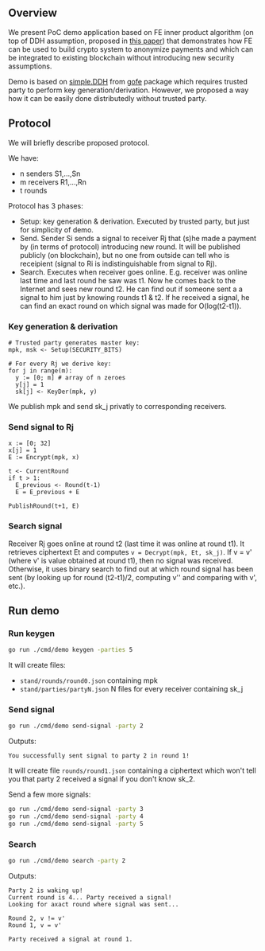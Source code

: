## Overview
We present PoC demo application based on FE inner product algorithm (on top of
DDH assumption, proposed in [this paper][paper]) that demonstrates how FE can
be used to build crypto system to anonymize payments and which can be integrated
to existing blockchain without introducing new security assumptions.

[paper]: https://eprint.iacr.org/2015/017.pdf

Demo is based on [simple.DDH][gofe-ddh] from [gofe] package which requires trusted party to
perform key generation/derivation. However, we proposed a way how it can be 
easily done distributedly without trusted party.

[gofe]: https://github.com/fentec-project/gofe
[gofe-ddh]: https://github.com/spf13/cobra

## Protocol
We will briefly describe proposed protocol.

We have: 
* n senders S1,...,Sn
* m receivers R1,...,Rn
* t rounds

Protocol has 3 phases:
* Setup: key generation & derivation. Executed by trusted party, but just for simplicity of demo.
* Send. Sender Si sends a signal to receiver Rj that (s)he made a payment by (in terms of protocol)
  introducing new round. It will be published publicly (on blockchain), but no one from outside
  can tell who is receipient (signal to Ri is indistinguishable from signal to Rj).
* Search. Executes when receiver goes online. E.g. receiver was online last time and last round he saw
  was t1. Now he comes back to the Internet and sees new round t2. He can find out if someone sent a
  a signal to him just by knowing rounds t1 & t2. If he received a signal, he can find an exact round
  on which signal was made for O(log(t2-t1)).
  
### Key generation & derivation
```
# Trusted party generates master key:
mpk, msk <- Setup(SECURITY_BITS)

# For every Rj we derive key:
for j in range(m):
  y := [0; m] # array of n zeroes
  y[j] = 1
  sk[j] <- KeyDer(mpk, y)
```
We publish mpk and send sk_j privatly to corresponding receivers.

### Send signal to Rj
```
x := [0; 32]
x[j] = 1
E := Encrypt(mpk, x)

t <- CurrentRound
if t > 1:
  E_previous <- Round(t-1)
  E = E_previous + E
  
PublishRound(t+1, E)
```

### Search signal
Receiver Rj goes online at round t2 (last time it was online at round t1). It retrieves ciphertext Et 
and computes `v = Decrypt(mpk, Et, sk_j)`. If v = v' (where v' is value obtained at round t1), then
no signal was received. Otherwise, it uses binary search to find out at which round signal has been sent
(by looking up for round (t2-t1)/2, computing v'' and comparing with v', etc.).

## Run demo

### Run keygen
```bash
go run ./cmd/demo keygen -parties 5
```
It will create files:
* `stand/rounds/round0.json` containing mpk
* `stand/parties/partyN.json` N files for every receiver containing sk_j

### Send signal
```bash
go run ./cmd/demo send-signal -party 2
```

Outputs:
```
You successfully sent signal to party 2 in round 1!
```

It will create file `rounds/round1.json` containing a ciphertext which won't tell you that party 2 
received a signal if you don't know sk_2.

Send a few more signals:
```bash
go run ./cmd/demo send-signal -party 3
go run ./cmd/demo send-signal -party 4
go run ./cmd/demo send-signal -party 5
```

### Search
```bash
go run ./cmd/demo search -party 2
```

Outputs:
```
Party 2 is waking up!
Current round is 4... Party received a signal!
Looking for axact round where signal was sent...

Round 2, v != v'
Round 1, v = v'

Party received a signal at round 1.
```

